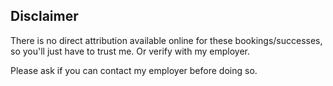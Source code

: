 ## Disclaimer

There is no direct attribution available online for these bookings/successes, so you'll just have to trust me. Or verify with my employer.

Please ask if you can contact my employer before doing so.
